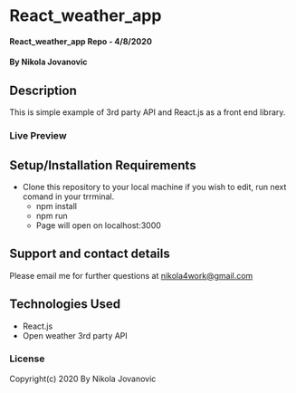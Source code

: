 # React_weather_app

#### React_weather_app Repo - 4/8/2020

#### By Nikola Jovanovic



## Description

This is simple example of 3rd party API and React.js as a front end library. 


### Live Preview <a href="https://nikola-weather.netlify.app/"> <a/>



## Setup/Installation Requirements

* Clone this repository to your local machine if you wish to edit,
  run next comand in your trrminal.
  * npm install
  * npm run
  * Page will open on localhost:3000
  
 

## Support and contact details

Please email me for further questions at nikola4work@gmail.com

## Technologies Used

* React.js
* Open weather 3rd party API



### License

Copyright(c) 2020 By Nikola Jovanovic
